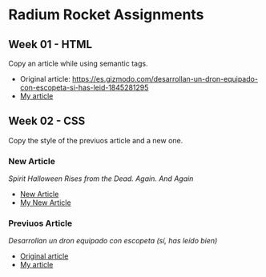 # Radium Rocket Assignments
## Week 01 - HTML
Copy an article while using semantic tags.

* Original article: https://es.gizmodo.com/desarrollan-un-dron-equipado-con-escopeta-si-has-leid-1845281295
* [My article](./week-01-html/index.html)

## Week 02 - CSS
Copy the style of the previuos article and a new one.

### New Article
*Spirit Halloween Rises from the Dead. Again. And Again*
* [New Article](https://www.nytimes.com/2020/10/12/style/spirit-halloween-costume-store-undead-forever.html)
* [My New Article](./week-02-css/article-02/index.html)

### Previuos Article
*Desarrollan un dron equipado con escopeta (sí, has leído bien)*
* [Original article](https://es.gizmodo.com/desarrollan-un-dron-equipado-con-escopeta-si-has-leid-1845281295)
* [My article](./week-02-css/article-01/index.html)